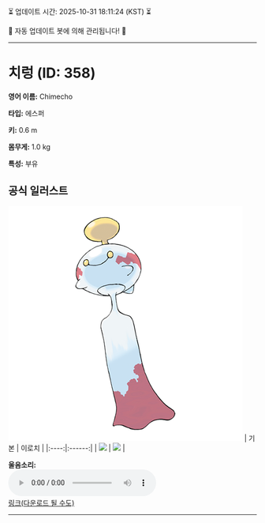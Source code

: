 
⏳ 업데이트 시간: 2025-10-31 18:11:24 (KST) ⏳

🤖 자동 업데이트 봇에 의해 관리됩니다! 🤖

---

# 치렁 (ID: 358)
**영어 이름:** Chimecho

**타입:** 에스퍼

**키:** 0.6 m

**몸무게:** 1.0 kg

**특성:** 부유

## 공식 일러스트
![](https://raw.githubusercontent.com/PokeAPI/sprites/master/sprites/pokemon/other/official-artwork/358.png)
| 기본 | 이로치 |
|:----:|:------:|
| <img src="http://play.pokemonshowdown.com/sprites/ani/chimecho.gif" width="200"> | <img src="http://play.pokemonshowdown.com/sprites/ani-shiny/chimecho.gif" width="200"> |

**울음소리:**<br><audio controls src="https://raw.githubusercontent.com/PokeAPI/cries/main/cries/pokemon/latest/358.ogg"></audio><br> [링크(다운로드 될 수도)](https://raw.githubusercontent.com/PokeAPI/cries/main/cries/pokemon/latest/358.ogg)


---
